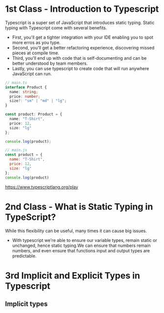 # 1st Class - Introduction to Typescript
Typescript is a super set of JavaScript that introduces static typing. Static typing with Typescript come with several benefits.

- First, you'll get a tighter integration with your IDE enabling you to spot more erros as you type.
- Second, you'll get a better refactoring experience, discovering missed pieces at compile time.
- Third, you'll end up with code that is self-documenting and can be better understood by team members.
- Lastly, you can use typescript to create code that will run anywhere JavaScript can run.

```ts
// main.ts
interface Product {
  name: string;
  price: number;
  size?: "sm" | "md" | "lg";
}

const product: Product = {
  name: "T-Shirt",
  price: 12,
  size: "lg"
};

console.log(product);
```
```js
// main.js
const product = {
  name: "T-Shirt",
  price: 12,
  size: "lg"
};
console.log(product)
```
https://www.typescriptlang.org/play

# 2nd Class - What is Static Typing in TypeScript?

 While this flexibility can be useful, many times it can cause big issues.

- With typescript we're able to ensure our variable types, remain static or unchanged, hence static typing.We can ensure that numbers remain numbers, and even ensure that functions input and output types are predictable.

# 3rd Implicit and Explicit Types in Typescript

## Implicit types

